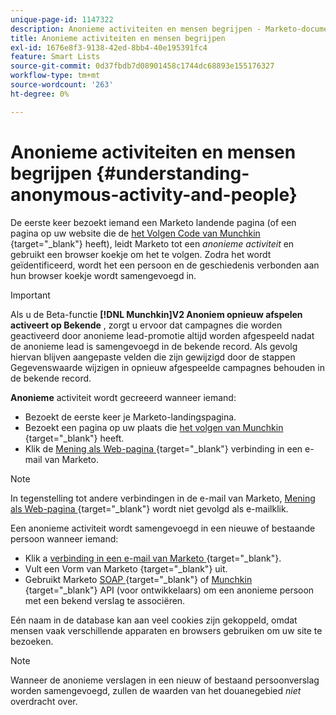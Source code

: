 ```yaml
---
unique-page-id: 1147322
description: Anonieme activiteiten en mensen begrijpen - Marketo-documenten - productdocumentatie
title: Anonieme activiteiten en mensen begrijpen
exl-id: 1676e8f3-9138-42ed-8bb4-40e195391fc4
feature: Smart Lists
source-git-commit: 0d37fbdb7d08901458c1744dc68893e155176327
workflow-type: tm+mt
source-wordcount: '263'
ht-degree: 0%

---
```


# Anonieme activiteiten en mensen begrijpen {#understanding-anonymous-activity-and-people}

De eerste keer bezoekt iemand een Marketo landende pagina (of een pagina op uw website die de [ het Volgen Code van Munchkin ](/help/marketo/product-docs/administration/additional-integrations/add-munchkin-tracking-code-to-your-website.md){target="_blank"} heeft), leidt Marketo tot een *anonieme activiteit* en gebruikt een browser koekje om het te volgen. Zodra het wordt geïdentificeerd, wordt het een persoon en de geschiedenis verbonden aan hun browser koekje wordt samengevoegd in.

>[!IMPORTANT]
>
>Als u de Beta-functie **[!DNL Munchkin]V2 Anoniem opnieuw afspelen activeert op Bekende** , zorgt u ervoor dat campagnes die worden geactiveerd door anonieme lead-promotie altijd worden afgespeeld nadat de anonieme lead is samengevoegd in de bekende record. Als gevolg hiervan blijven aangepaste velden die zijn gewijzigd door de stappen Gegevenswaarde wijzigen in opnieuw afgespeelde campagnes behouden in de bekende record.

**Anonieme** activiteit wordt gecreeerd wanneer iemand:

* Bezoekt de eerste keer je Marketo-landingspagina.
* Bezoekt een pagina op uw plaats die [ het volgen van Munchkin ](/help/marketo/product-docs/administration/additional-integrations/add-munchkin-tracking-code-to-your-website.md){target="_blank"} heeft.
* Klik de [ Mening als Web-pagina ](/help/marketo/product-docs/email-marketing/general/functions-in-the-editor/add-a-view-as-web-page-link-to-an-email.md){target="_blank"} verbinding in een e-mail van Marketo.

>[!NOTE]
>
>In tegenstelling tot andere verbindingen in de e-mail van Marketo, [ Mening als Web-pagina ](/help/marketo/product-docs/email-marketing/general/functions-in-the-editor/add-a-view-as-web-page-link-to-an-email.md){target="_blank"} wordt niet gevolgd als e-mailklik.

Een anonieme activiteit wordt samengevoegd in een nieuwe of bestaande persoon wanneer iemand:

* Klik a [ verbinding in een e-mail van Marketo ](/help/marketo/product-docs/email-marketing/general/using-tokens/add-a-system-token-as-a-link-in-an-email.md){target="_blank"}.
* Vult een Vorm van Marketo [ ](/help/marketo/product-docs/demand-generation/forms/form-actions/embed-a-form-on-your-website.md){target="_blank"} uit.
* Gebruikt Marketo [ SOAP ](/help/marketo/product-docs/administration/additional-integrations/configuring-your-soap-api-settings.md){target="_blank"} of [ Munchkin ](/help/marketo/product-docs/administration/additional-integrations/add-munchkin-tracking-code-to-your-website.md){target="_blank"} API (voor ontwikkelaars) om een anonieme persoon met een bekend verslag te associëren.

Eén naam in de database kan aan veel cookies zijn gekoppeld, omdat mensen vaak verschillende apparaten en browsers gebruiken om uw site te bezoeken.

>[!NOTE]
>
>Wanneer de anonieme verslagen in een nieuw of bestaand persoonverslag worden samengevoegd, zullen de waarden van het douanegebied *niet* overdracht over.

